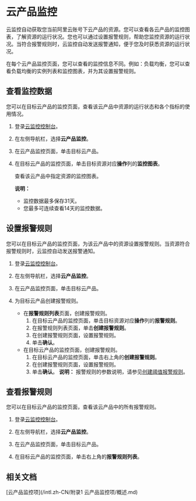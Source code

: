 # 云产品监控

云监控自动获取您当前阿里云账号下云产品的资源。您可以查看各云产品的监控图表，了解资源的运行状况。您也可以通过设置报警规则，帮助您监控资源的运行状况。当符合报警规则时，云监控自动发送报警通知，便于您及时获悉资源的运行状况。

在每个云产品监控页面，您可以查看的监控信息不同。例如：负载均衡，您可以查看负载均衡的实例列表和监控图表，并为其设置报警规则。

## 查看监控数据

您可以在目标云产品的监控页面，查看该云产品中资源的运行状态和各个指标的使用情况。

1.  登录[云监控控制台](https://cms-intl.console.aliyun.com)。

2.  在左侧导航栏，选择**云产品监控**。

3.  在云产品监控页面，单击目标云产品。

4.  在目标云产品的监控页面，单击目标资源对应**操作**列的**监控图表**。

    查看该云产品中指定资源的监控图表。

    **说明：**

    -   监控数据最多保存31天。
    -   您最多可连续查看14天的监控数据。

## 设置报警规则

您可以在目标云产品的监控页面，为该云产品中的资源设置报警规则。当资源符合报警规则时，云监控自动发送报警通知。

1.  登录[云监控控制台](https://cms-intl.console.aliyun.com)。

2.  在左侧导航栏，选择**云产品监控**。

3.  在云产品监控页面，单击目标云产品。

4.  为目标云产品创建报警规则。

    -   在**报警规则列表**页面，创建报警规则。
        1.  在目标云产品的监控页面，单击目标资源对应**操作**列的**报警规则**。
        2.  在报警规则列表页面，单击**创建报警规则**。
        3.  在创建报警规则页面，设置报警规则。
        4.  单击**确认**。
    -   在目标云产品的监控页面，创建报警规则。
        1.  在目标云产品的监控页面，单击右上角的**创建报警规则**。
        2.  在创建报警规则页面，设置报警规则。
        3.  单击**确认**。
    **说明：** 报警规则的参数说明，请参见[创建阈值报警规则](/intl.zh-CN/报警服务/报警规则/创建阈值报警规则.md)。


## 查看报警规则

您可以在目标云产品的监控页面，查看该云产品中的所有报警规则。

1.  登录[云监控控制台](https://cms-intl.console.aliyun.com)。

2.  在左侧导航栏，选择**云产品监控**。

3.  在云产品监控页面，单击目标云产品。

4.  在目标云产品的监控页面，单击右上角的**报警规则列表**。


## 相关文档

[云产品监控项](/intl.zh-CN/附录1 云产品监控项/概述.md)


